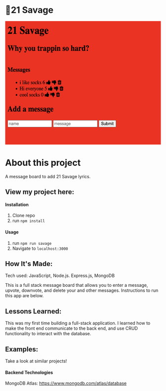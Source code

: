 # 🚀21 Savage

<img width="1200" height= "400" alt="21 Savage" src="/public/21savage.png">

# About this project
A message board to add 21 Savage lyrics.


## View my project here: 

#### Installation

1. Clone repo
2. run `npm install`

#### Usage

1. run `npm run savage`
2. Navigate to `localhost:3000`



## How It's Made:
Tech used: JavaScript, Node.js. Express.js, MongoDB

This is a full stack message board that allows you to enter a message, upvote, downvote, and delete your and other messages. Instructions to run this app are below. 


## Lessons Learned:
This was my first time building a full-stack application. I learned how to make the front end communicate to the back end, and use CRUD functionality to interact with the database.

## Examples:
Take a look at similar projects!


#### Backend Technologies
MongoDB Atlas: https://www.mongodb.com/atlas/database
